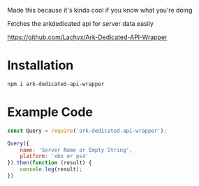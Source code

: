 Made this because it's kinda cool if you know what you're doing

Fetches the arkdedicated api for server data easily

https://github.com/Lachyx/Ark-Dedicated-API-Wrapper

# Installation 

```bash
npm i ark-dedicated-api-wrapper
```

# Example Code

```javascript
const Query = require('ark-dedicated-api-wrapper');

Query({
    name: 'Server Name or Empty String',
    platform: 'xbx or ps4' 
}).then(function (result) { 
    console.log(result); 
})
```